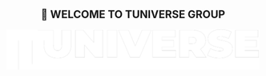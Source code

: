 <h2 align="center">👋 WELCOME TO TUNIVERSE GROUP</h2>
<div style="text-align:center;"><img src="banner.png" align="center"></div>
